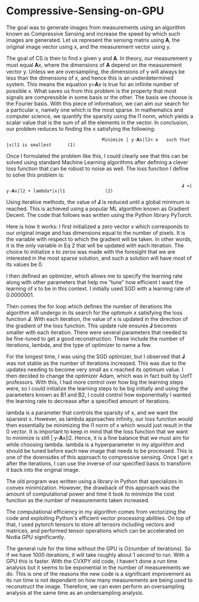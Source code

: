# Compressive-Sensing-on-GPU
The goal was to generate images from measurements using an algorithm known as Compressive Sensing and increase the speed by which such images are generated. Let us represent the sensing matrix using 𝐀, the original image vector using x, and the measurement vector using y.

The goal of CS is then to find x given y and 𝐀. In theory, our measurement y must equal 𝐀x, where the dimensions of 𝐀 depend on the measurement vector y. Unless we are oversampling, the dimensions of y will always be less than the dimensions of x, and hence this is an underdetermined system. This means the equation y=𝐀x is true for an infinite number of possible x. What saves us from this problem is the property that most signals are compressible in some basis or the other. The basis we choose is the Fourier basis. With this piece of information, we can aim our search for a particular x, namely one which is the most sparse. In mathematics and computer science, we quantify the sparsity using the l1 norm, which yields a scalar value that is the sum of all the elements in the vector. In conclusion, our problem reduces to finding the x satisfying the following:  

                                        Minimize | y-𝐀x|l2< e   such that    |x|l1 is smallest		(1)

Once I formulated the problem like this, I could clearly see that this can be solved using standard Machine Learning algorithms after defining a clever loss function that can be robust to noise as well. The loss function I define to solve this problem is:

                                                                      𝐉 =| y-𝐀x|l2 + lambda*|x|l1 				(2)

Using iterative methods, the value of 𝐉 is reduced until a global minimum is reached. This is achieved using a popular ML algorithm known as Gradient Decent. The code that follows was written using the Python library PyTorch.

Here is how it works: I first initialized a zero vector  x which corresponds to our original image and has dimensions equal to the number of pixels. It is the variable with respect to which the gradient will be taken. In other words, it is the only variable in Eq 2 that will be updated with each iteration. The choice to initialize x to zeros was made with the foresight that we are interested in the most sparse solution, and such a solution will have most of its values be 0.  

I then defined an optimizer, which allows me to specify the learning rate along with other parameters that help me “tune” how efficient I want the learning of  x to be in this context. I initially used SGD with a learning rate of 0.0000001.

Then comes the for loop which defines the number of iterations the algorithm will undergo in its search for the optimum x satisfying the loss function 𝐉. With each iteration, the value of x is updated in the direction of the gradient of the loss function. This update rule ensures 𝐉 becomes smaller with each iteration. There were several parameters that needed to be fine-tuned to get a good reconstruction. These include the number of iterations, lambda, and the type of optimizer to name a few. 

For the longest time, I was using the SGD optimizer, but I observed that 𝐉 was not stable as the number of iterations increased. This was due to the updates needing to become very small as x reached its optimum value. I then decided to change the optimizer Adam, which was in fact built by UofT professors. With this, I had more control over how big the learning steps were, so I could initialize the learning steps to be big initially and using the parameters known as B1 and B2, I could control how exponentially I wanted the learning rate to decrease after a specified amount of iterations.

lambda is a parameter that controls the sparsity of x, and we want the sparsest x. However, as lambda approaches infinity, our loss function would then essentially be minimizing the l1 norm of  x which would just result in the 0 vector. It is important to keep in mind that the loss function that we want to minimize is still | y-𝐀x|l2. Hence, it is a fine balance that we must aim for while choosing lambda. lambda is a hyperparameter in my algorithm and should be tuned before each new image that needs to be processed. This is one of the downsides of this approach to compressive sensing.  Once I get x  after the iterations, I can use the inverse of our specified basis to transform it back into the original image.

The old program was written using a library in Python that specializes in convex minimization. However, the drawback of this approach was the amount of computational power and time it took to minimize the cost function as the number of measurements taken increased. 

The computational efficiency in my algorithm comes from vectorizing the code and exploiting Python's efficient vector processing abilities. On top of that, I used pytorch tensors to store all tensors including vectors and matrices, and performed tensor operations which can be accelerated on Nvdia GPU significantly. 

The general rule for the time without the GPU is O(number of iterations). So if we have 1000 iterations, it will take roughly about 1 second to run. With a GPU this is faster. With the CVXPY old code, I haven't done a run time analysis but it seems to be exponential in the number of measurements we do. This is one of the reasons the new code is a significant improvement as its run time is not dependent on how many measurements are being used to reconstruct the image. Therefore, we can even perform an oversampling analysis at the same time as an undersampling analysis. 

